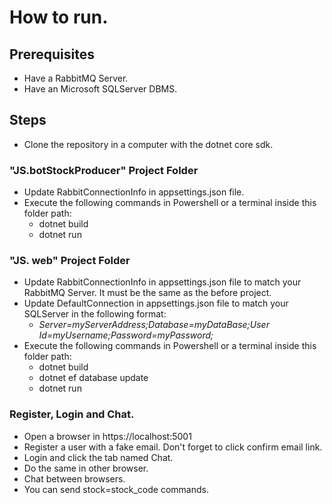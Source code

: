 # How to run.
## Prerequisites
- Have a RabbitMQ Server.
- Have an Microsoft SQLServer DBMS.
## Steps
 - Clone the repository in a computer with the dotnet core sdk.
###  "JS.botStockProducer" Project Folder
- Update RabbitConnectionInfo in appsettings.json file.
- Execute the following commands in Powershell or a terminal inside this folder path:
   - dotnet build
   - dotnet run
###  "JS. web" Project Folder
- Update RabbitConnectionInfo in appsettings.json file to match your RabbitMQ Server. It must be the same as the before project.
- Update DefaultConnection in appsettings.json file to match your SQLServer in the following format: 
   - *Server=myServerAddress;Database=myDataBase;User Id=myUsername;Password=myPassword;*
- Execute the following commands in Powershell or a terminal inside this folder path:
   - dotnet build
   - dotnet ef database update
   - dotnet run
### Register, Login and Chat.

- Open a browser in https://localhost:5001
- Register a user with a fake email. Don't forget to click confirm email link.
- Login and click the tab named Chat.
- Do the same in other browser.
- Chat between browsers.
- You can send stock=stock_code commands.
